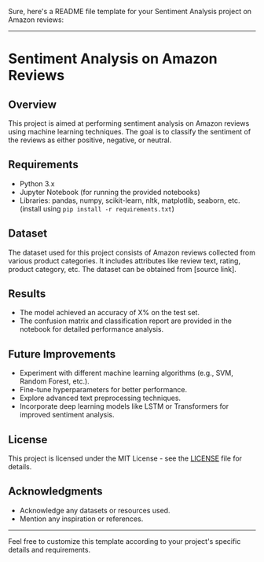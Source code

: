 Sure, here's a README file template for your Sentiment Analysis project on Amazon reviews:

---

# Sentiment Analysis on Amazon Reviews

## Overview

This project is aimed at performing sentiment analysis on Amazon reviews using machine learning techniques. The goal is to classify the sentiment of the reviews as either positive, negative, or neutral.

## Requirements

- Python 3.x
- Jupyter Notebook (for running the provided notebooks)
- Libraries: pandas, numpy, scikit-learn, nltk, matplotlib, seaborn, etc. (install using `pip install -r requirements.txt`)

## Dataset

The dataset used for this project consists of Amazon reviews collected from various product categories. It includes attributes like review text, rating, product category, etc. The dataset can be obtained from [source link].


## Results

- The model achieved an accuracy of X% on the test set.
- The confusion matrix and classification report are provided in the notebook for detailed performance analysis.

## Future Improvements

- Experiment with different machine learning algorithms (e.g., SVM, Random Forest, etc.).
- Fine-tune hyperparameters for better performance.
- Explore advanced text preprocessing techniques.
- Incorporate deep learning models like LSTM or Transformers for improved sentiment analysis.

## License

This project is licensed under the MIT License - see the [LICENSE](LICENSE) file for details.

## Acknowledgments

- Acknowledge any datasets or resources used.
- Mention any inspiration or references.

---

Feel free to customize this template according to your project's specific details and requirements.
